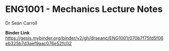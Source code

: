 # ENG1001 - Mechanics Lecture Notes

Dr Seán Carroll

**Binder Link**
https://gesis.mybinder.org/binder/v2/gh/drseanc/ENG1001/070b7f75fd5f06eb325b7d3aef9aac076e52fc02
